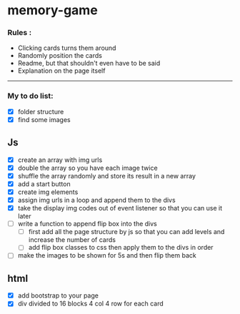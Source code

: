 # memory-game

### Rules :
- Clicking cards turns them around
- Randomly position the cards
- Readme, but that shouldn't even have to be said
- Explanation on the page itself
---
###  My to do list:
- [x] folder structure
- [x] find some images
## Js
- [x] create an array with img urls
- [x] double the array so you have each image twice
- [x] shuffle the array randomly and store its result in a new array
- [x] add a start button
- [x] create img elements
- [x] assign img urls in a loop and append them to the divs
- [x] take the display img codes out of event listener so that you can use it later
- [ ] write a function to append flip box into the divs
  - [ ] first add all the page structure by js so that you can add levels and increase the number of cards
  - [ ] add flip box classes to css then apply them to the divs in order
- [ ] make the images to be shown for 5s and then flip them back
## html
- [x] add bootstrap to your page
- [x] div divided to 16 blocks 4 col 4 row for each card 